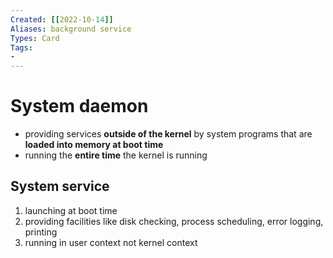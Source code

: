 ```yaml
---
Created: [[2022-10-14]]
Aliases: background service
Types: Card
Tags: 
- 
---
```

# System daemon
- providing services **outside of the kernel** by system programs that are **loaded into memory at boot time**
- running the **entire time** the kernel is running
## System service
1. launching at boot time
2. providing facilities like disk checking, process scheduling, error logging, printing
3. running in user context not kernel context